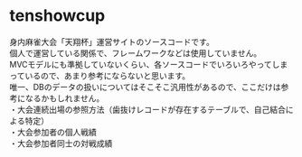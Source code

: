 # tenshowcup
身内麻雀大会「天翔杯」運営サイトのソースコードです。  
個人で運営している関係で、フレームワークなどは使用していません。  
MVCモデルにも準拠していないくらい、各ソースコードでいろいろやってしまっているので、あまり参考にならないと思います。  
唯一、DBのデータの扱いについてはそこそこ汎用性があるので、ここだけは参考になるかもしれません。  
・大会連続出場の参照方法（歯抜けレコードが存在するテーブルで、自己結合による特定）  
・大会参加者の個人戦績  
・大会参加者同士の対戦成績  
